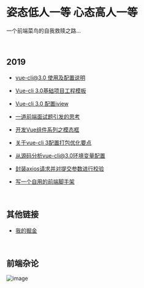 # 姿态低人一等    心态高人一等

一个前端菜鸟的自我救赎之路...

<br/>

## 2019

* [vue-cli@3.0 使用及配置说明](https://github.com/luchx/ECHI_BLOG/issues/1)

* [Vue-cli 3.0基础项目工程模板](https://github.com/luchx/ECHI_BLOG/issues/2)

* [Vue-cli 3.0 配置iview](https://github.com/luchx/ECHI_BLOG/issues/3)

* [一道前端面试题引发的思考](https://github.com/luchx/ECHI_BLOG/issues/4)

* [开发Vue组件系列之模态框](https://github.com/luchx/ECHI_BLOG/issues/5)

* [关于vue-cli 3配置打包优化要点](https://github.com/luchx/ECHI_BLOG/issues/6)

* [从源码分析vue-cli@3.0环境变量配置](https://github.com/luchx/ECHI_BLOG/issues/7)

* [封装axios请求并对提交参数进行校验](https://github.com/luchx/ECHI_BLOG/issues/8)

* [写一个自用的前端脚手架](https://github.com/luchx/ECHI_BLOG/issues/9)

<br/>

## 其他链接

* [我的掘金](https://juejin.im/user/585e36d561ff4b0058144d99/posts)

<br/>

## 前端杂论

![image](https://github.com/luchx/ECHI_BLOG/blob/master/images/echi_qrcode.jpg?raw=true)
